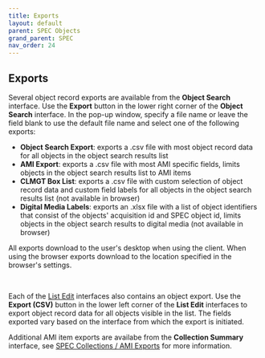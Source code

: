 ```yaml
---
title: Exports
layout: default
parent: SPEC Objects
grand_parent: SPEC
nav_order: 24
---
```


## Exports
Several object record exports are available from the **Object Search** interface. Use the **Export** button in the lower right corner of the **Object Search** interface. In the pop-up window, specify a file name or leave the field blank to use the default file name and select one of the following exports:

- **Object Search Export**: exports a .csv file with most object record data for all objects in the object search results list
- **AMI Export**: exports a .csv file with most AMI specific fields, limits objects in the object search results list to AMI items
- **CLMGT Box List**: exports a .csv file with custom selection of object record data and custom field labels for all objects in the object search results list (not available in browser)
- **Digital Media Labels**: exports an .xlsx file with a list of object identifiers that consist of the objects' acquisition id and SPEC object id, limits objects in the object search results to digital media (not available in browser)

All exports download to the user's desktop when using the client. When using the browser exports download to the location specified in the browser's settings.

&nbsp; 
&nbsp; 

Each of the [List Edit](https://nypl.github.io/pres-docs/spec/specObjectsListEdit.html) interfaces also contains an object export. Use the **Export (CSV)** button in the lower left corner of the **List Edit** interfaces to export object record data for all objects visible in the list. The fields exported vary based on the interface from which the export is initiated. 

Additional AMI item exports are availabe from the **Collection Summary** interface, see [SPEC Collections / AMI Exports](https://nypl.github.io/pres-docs/spec/specCollectionsAMIExports.html) for more information. 